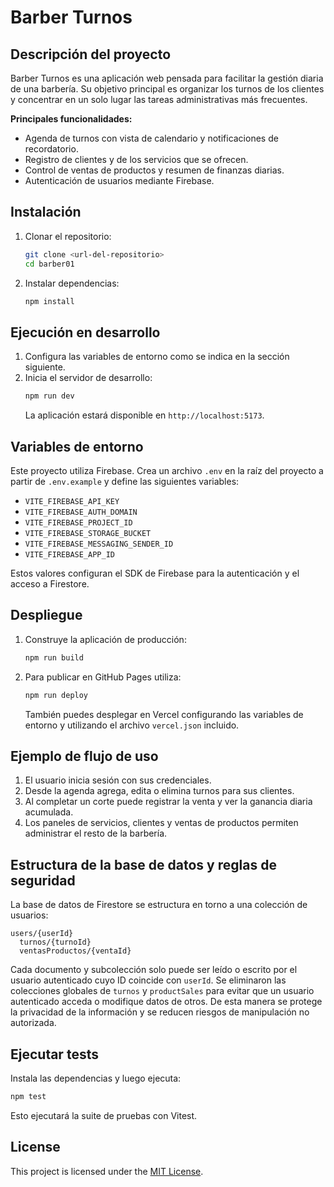 # Barber Turnos

## Descripción del proyecto
Barber Turnos es una aplicación web pensada para facilitar la gestión diaria de una barbería.
Su objetivo principal es organizar los turnos de los clientes y concentrar en un solo lugar
las tareas administrativas más frecuentes.

**Principales funcionalidades:**

- Agenda de turnos con vista de calendario y notificaciones de recordatorio.
- Registro de clientes y de los servicios que se ofrecen.
- Control de ventas de productos y resumen de finanzas diarias.
- Autenticación de usuarios mediante Firebase.

## Instalación
1. Clonar el repositorio:
   ```bash
   git clone <url-del-repositorio>
   cd barber01
   ```
2. Instalar dependencias:
   ```bash
   npm install
   ```

## Ejecución en desarrollo
1. Configura las variables de entorno como se indica en la sección siguiente.
2. Inicia el servidor de desarrollo:
   ```bash
   npm run dev
   ```
   La aplicación estará disponible en `http://localhost:5173`.

## Variables de entorno
Este proyecto utiliza Firebase. Crea un archivo `.env` en la raíz del proyecto a partir de `.env.example` y define las siguientes variables:

- `VITE_FIREBASE_API_KEY`
- `VITE_FIREBASE_AUTH_DOMAIN`
- `VITE_FIREBASE_PROJECT_ID`
- `VITE_FIREBASE_STORAGE_BUCKET`
- `VITE_FIREBASE_MESSAGING_SENDER_ID`
- `VITE_FIREBASE_APP_ID`

Estos valores configuran el SDK de Firebase para la autenticación y el acceso a Firestore.

## Despliegue
1. Construye la aplicación de producción:
   ```bash
   npm run build
   ```
2. Para publicar en GitHub Pages utiliza:
   ```bash
   npm run deploy
   ```
   También puedes desplegar en Vercel configurando las variables de entorno y utilizando el archivo `vercel.json` incluido.

## Ejemplo de flujo de uso
1. El usuario inicia sesión con sus credenciales.
2. Desde la agenda agrega, edita o elimina turnos para sus clientes.
3. Al completar un corte puede registrar la venta y ver la ganancia diaria acumulada.
4. Los paneles de servicios, clientes y ventas de productos permiten administrar el resto de la barbería.

## Estructura de la base de datos y reglas de seguridad
La base de datos de Firestore se estructura en torno a una colección de usuarios:

```
users/{userId}
  turnos/{turnoId}
  ventasProductos/{ventaId}
```

Cada documento y subcolección solo puede ser leído o escrito por el usuario autenticado cuyo ID coincide con `userId`. Se eliminaron las colecciones globales de `turnos` y `productSales` para evitar que un usuario autenticado acceda o modifique datos de otros. De esta manera se protege la privacidad de la información y se reducen riesgos de manipulación no autorizada.

## Ejecutar tests
Instala las dependencias y luego ejecuta:

```bash
npm test
```

Esto ejecutará la suite de pruebas con Vitest.

## License
This project is licensed under the [MIT License](LICENSE).

